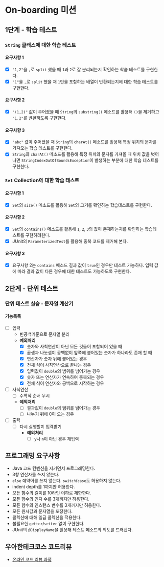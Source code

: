 # On-boarding 미션

## 1단계 - 학습 테스트 

### `String` 클래스에 대한 학습 테스트

#### 요구사항 1
- [x] `"1,2"`을 `,`로 `split` 했을 때 `1`과 `2`로 잘 분리되는지 확인하는 학습 테스트를 구현한다.
- [x] `"1"`을 `,`로 `split` 했을 때 `1`만을 포함하는 배열이 반환되는지에 대한 학습 테스트를 구현한다.

#### 요구사항 2
- [x] `"(1,2)"` 값이 주어졌을 때 `String`의 `substring()` 메소드를 활용해 `()`을 제거하고 `"1,2"`를 반환하도록 구현한다.

#### 요구사항 3
- [x] `"abc"` 값이 주어졌을 때 `String`의 `charAt()` 메소드를 활용해 특정 위치의 문자를 가져오는 학습 테스트를 구현한다.
- [x] `String`의 `charAt()` 메소드를 활용해 특정 위치의 문자를 가져올 때 위치 값을 벗어나면 `StringIndexOutOfBoundsException`이 발생하는 부분에 대한 학습 테스트를 구현한다.

### `Set` Collection에 대한 학습 테스트

#### 요구사항 1
- [x] `Set`의 `size()` 메소드를 활용해 `Set`의 크기를 확인하는 학습테스트를 구현한다.

#### 요구사항 2
- [x] `Set`의 `contains()` 메소드를 활용해 `1`, `2`, `3`의 값이 존재하는지를 확인하는 학습테스트를 구현하려한다.
- [x] JUnit의 `ParameterizedTest`를 활용해 중복 코드를 제거해 본다.

#### 요구사항 3
- [x] 요구사항 2는 `contains` 메소드 결과 값이 `true`인 경우만 테스트 가능하다. 입력 값에 따라 결과 값이 다른 경우에 대한 테스트도 가능하도록 구현한다.

## 2단계 - 단위 테스트

### 단위 테스트 실습 - 문자열 계산기

#### 기능목록

- [ ] 입력
    - 빈공백기준으로 문자열 분리
    - **예외처리**
        - [x] 숫자와 사칙연산이 아닌 모든 것들이 포함되어 있을 때
        - [x] 곱셈과 나눗셈이 공백없이 앞쪽에 붙어있는 숫자가 하나라도 존재 할 때
        - [x] 연산자가 숫자 뒤에 붙어있는 경우
        - [x] 전체 식이 사칙연산으로 끝나는 경우
        - [x] 입력값이 `double`의 범위를 넘어가는 경우 
        - [x] 숫자 또는 연산자가 연속하여 중복되는 경우
        - [x] 전체 식이 연산자와 공백으로 시작하는 경우
- [ ] 사칙연산
    - [ ] 수학적 순서 무시
    - **예외처리**
        - [ ] 결과값이 `double`의 범위를 넘어가는 경우
        - [ ] 나누기 뒤에 0이 오는 경우
- [ ] 출력
    - [ ] 다시 실행할지 입력받기
        - **예외처리**
            - [ ] `y`나 `n`이 아닌 경우 재입력

## 프로그래밍 요구사항
- Java 코드 컨벤션을 지키면서 프로그래밍한다.
- 3항 연산자를 쓰지 않는다.
- `else` 예약어를 쓰지 않는다. `switch`/`case`도 허용하지 않는다.
- indent depth를 1까지만 허용한다.
- 모든 함수의 길이를 10라인 이하로 제한한다.
- 모든 함수의 인자 수를 3개까지만 허용한다.
- 모든 함수의 인스턴스 변수를 3개까지만 허용한다.
- 모든 원시값과 문자열을 포장한다.
- 콜렉션에 대해 일급 콜렉션을 적용한다.
- 불필요한 `getter`/`setter` 없이 구현한다.
- JUnit의 `@DisplayName`을 활용해 테스트 메소드의 의도를 드러낸다.

## 우아한테크코스 코드리뷰
* [온라인 코드 리뷰 과정](https://github.com/woowacourse/woowacourse-docs/blob/master/maincourse/README.md)
